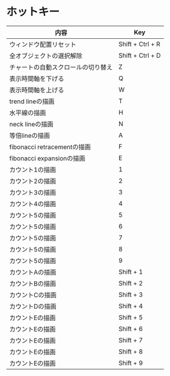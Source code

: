 # ホットキー
| 内容        | Key                                  |
| ----------- | ------------------------------------ |
| ウィンドウ配置リセット | Shift + Ctrl + R |
| 全オブジェクトの選択解除 | Shift + Ctrl + D |
| チャートの自動スクロールの切り替え | Z |
| 表示時間軸を下げる | Q |
| 表示時間軸を上げる | W |
| trend lineの描画 | T |
| 水平線の描画 | H |
| neck lineの描画 | N |
| 等倍lineの描画 | A |
| fibonacci retracementの描画 | F |
| fibonacci expansionの描画 | E |
| カウント1の描画 | 1 |
| カウント2の描画 | 2 |
| カウント3の描画 | 3 |
| カウント4の描画 | 4 |
| カウント5の描画 | 5 |
| カウント5の描画 | 6 |
| カウント5の描画 | 7 |
| カウント5の描画 | 8 |
| カウント5の描画 | 9 |
| カウントAの描画 | Shift + 1 |
| カウントBの描画 | Shift + 2 |
| カウントCの描画 | Shift + 3 |
| カウントDの描画 | Shift + 4 |
| カウントEの描画 | Shift + 5 |
| カウントEの描画 | Shift + 6 |
| カウントEの描画 | Shift + 7 |
| カウントEの描画 | Shift + 8 |
| カウントEの描画 | Shift + 9 |
